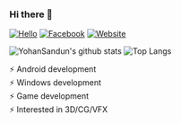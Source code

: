 ### Hi there 👋
[![Hello](https://img.shields.io/badge/-Akuru-orange?logo=data:image/png;base64,iVBORw0KGgoAAAANSUhEUgAAABgAAAAYCAYAAADgdz34AAAABGdBTUEAALGPC/xhBQAAACBjSFJNAAB6JQAAgIMAAPn/AACA6QAAdTAAAOpgAAA6mAAAF2%2BSX8VGAAAABmJLR0QA/wD/AP%2BgvaeTAAAACXBIWXMAAA7EAAAOxAGVKw4bAAAHG0lEQVRIx32Va2xbZxnH/%2B85x8fn%2BBzbsRPHdlwncew6yUYb1jbOSgdpWjFUug51aqm6FW2FgcbgAxJfQOULQqiABJ8mbqpQxUVD67p1BY2KD2NaGjSaZqHNZUlzT5wmzs2xz/Hxub98aEIvXJ6Pr57n%2BT3//4f/SyilAPDNiampgFKpTBNKZVBKQAj%2BZ1EKEAKGYaimaQWOZWtZjvNwHEddQhTR48m0ZrMlAK8RSunLl954o3lyZubNeEPD/MbGxobP54N7D/x/y6hWURsOxwnDLNmui%2BW7dxGNx8OOZe2IRSJfPHbs2Aw3NDSUHhgc/O6Xzpw54VDafOvWrd7auroYtqRRAI5tg1IKjuMAQkC23rWKyqeaUy/lFxfPq6pa8IkimhKJ4z5ZXnvr8uXvpTOZH7EnT51KJ5qbBw50dembihIurq8LpmmWRVGsYTnOaxh60eP1lj08XzENw%2BZYNiCKYsiyLJ3jvQXbtleXlpdHHccBLwgQRdHVdX2TsmwhFou1cBzLOtQwQAEnVFPznEvpH2KxWOvYx6O/K5bK9LHHH49lstkM7/Fw01NTyzNTU/%2B8u7iIHckk9nV17bdNs900TVBAZRkmJPl8u4ubxT%2BLXi8I4HAAGMdx4ABSKBTKxxOJ/PrKiuwTxb2Heg79JJ1O92x73pxIoLhr1513rlw5e/jQoR8mk8mDhZWVCdMwhmVJkizbXtR1fYC6NL5ZLE6wDMNw28MO4PUyjJLOZu/8va/vzpnTp//W0NBwUFHV2YW7d99mGIY2JhKnQ6FQ9qWzZ68DIIXCSr/DMr/c09lpaZrmyc/OfmKhsDI%2BOzPzAQAwLIt/AwjgmpRygUAAjc0pDI%2BN/ZgXRQLXlTmW9RNCGNdxjPvtgG7oxnvvv/%2Bb7p4eyDU1WFpe/mQsFv26bhh9xXKpalvWfQAAsAA2ymXMT09hZ0/P8bpQqBsA6mpr9z7YZ9v2imlZ5abGxqf253Lf/su77/6UJYTzSdJkJBLJc15ecBynCkLAPAQgBMO3b6Mtm31x7759XwOA4ZGRCyNjYy9WbPukadtvAYBSqfQtFwqXAEDw%2BTRZFEmmpeUbkiSJtm1T13Hc7Z0PKaCARQlBtq3teQCYnJy8dPntK1890P0Z7EinwRCSAPBcTSBwPBQMolgszvz24sVfxBMJ8IIw6CpK0XVdsm3hfwIodWS/H7LfHwQA3bb/mm5vQ7KxETzHgdp23VZfvv%2Bjj34wfPv2B7lc7lsOcMeyrHBtOMxzLMuDEPu/AgBwVU2DVqmsA4Dg8fRMDA9f8LIsakIh1Pn9FQAghPQHw%2BFfB8NhSIEAdRxnfn1jQ/f7fCc4jks4luWQrSx7CMAQwhm6jpGhoavZnTs/n2lpef7okSMzs/n8HzeLxeV6v79%2By8qWTCr1VCqVUkrl8kooEGiYm5sLT4yMfOrj0dGfFVZWqh6vF4SQhwEuQHZ3dODN11//1dzc3OmmpqbuXC53LpfLnXvkkA4AvSwwFAkErgLg0k1NPkrp9c3NTUGtVFo3isVxhmEeUQDQ4vo6OJaNXbt27eSujo6XH2tvPxIMBNoURanheZ4TBIE4juOUy2XVtO3xsqouegVBtgxDFWW54rruHlmSxqqGMe44ziMKKKWWbSOXy53hBaH/w/7%2B80urq%2Bdj0ShK5TJ/4Mknvy8A36HAh6OTk4fHRkZE3uMJGIZRkSTJF49Gn8jn87/XqlWN5/nto%2B8LMFzXDUcieKKz871kKjUr%2B3xQSiXcHhxEpL7eDMpyFQA4lkVbW5tREwxWGmLx4wuzs%2Bv18fhC98GDC6deeKHr6WeegeO6cGz7vgIOqBiWVTs0MHConEo1qoqiCV5vcmcm0760uEg1TbsAwDUNw/Z4vbokSRBE0WM59tzTR48ySqnEFMtlJhwIqJIsw3VdgFIwruu6giCAAXwCz0P0%2BW709fZeHB8fv5xJp48W19fNtbW1d0RBQKlanSpXKv0E6Fvf2MDa2ppWV1/PHOjq2u/l%2BTNTk5MyAFLVNPA8DxDisq%2B8%2Bmrn3MLCgGkYHqVUOqxVKlVKiOX3%2B/0EYDVNm3AZpsxQuqeqqt2iLPfrut4%2BNDi4adl2WZbl7Pzi4rCiqmpVVaM3b968PjI87NiOg2Qy2cnVhkKpf1y/jpmxsYW21tafZ1pbvyz7/V0EcA3TXI3G44k4IZ8DpfX5fP5SVdel4traUl0k8oVQOPxpAngURUlF6%2Bu5tdXVuWg8frY6Pd07eOPG6Gd7eloIpfQrf7p6dffo%2BPi5SDSqWqYJjuO2v%2BR72cwwsC0Lhq7DKwioKAokvx8%2BSWId23YYhmEopS4IYWprazvnpqeNxh07Thx79tkZsrXolbn5%2BZRarc5qqqoSQih5ILDovXgAy7Jey7IqHo9HtG1bd13XfDDYQCkFw5ihYLBjZyZTBPDavwAp/XC8PZ/axAAAACV0RVh0ZGF0ZTpjcmVhdGUAMjAyMS0wMy0wMVQxODozNDo1MSswMzowML2tS1QAAAAldEVYdGRhdGU6bW9kaWZ5ADIwMjEtMDMtMDFUMTg6MzQ6NTErMDM6MDDM8PPoAAAAAElFTkSuQmCC)](https://play.google.com/store/apps/details?id=lk.ysk.akuru)
[![Facebook](https://img.shields.io/badge/Facebook-222222?&style=flat-square&logo=facebook&logoColor=white&link=https://www.facebook.com/yohan.sandun.5)](https://www.facebook.com/yohan.sandun.5)
[![Website](https://img.shields.io/badge/WebSite-222222?&style=flat-square&logo=google-chrome&logoColor=white&link=http://akuru.epizy.com)](http://akuru.epizy.com/)

![YohanSandun's github stats](https://github-readme-stats.vercel.app/api?username=YohanSandun&show_icons=true&hide_border=true)
![Top Langs](https://github-readme-stats.vercel.app/api/top-langs/?username=YohanSandun&layout=compact)

⚡ Android development <br>
⚡ Windows development <br>
⚡ Game development <br>
⚡ Interested in 3D/CG/VFX <br>
